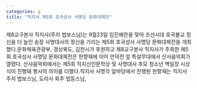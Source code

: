 ```yaml
---
categories: g
title: "직지사 제5회 호국성사 사명당 문화대제전"
---
```

제8교구본사 직지사(주지 법보스님)는 9월23일 임진왜란을 맞아 조선시대 호국불교 정신을 더 높인 승장 사명대사의 정신을 기리는 제5회 호국성사 사명당 문화대제전을 개최했다.문화체육관광부, 경상북도, 김천시가 후원하고 제8교구본사 직지사가 주최한 제5회 호국성사 사명당 문화대제전은 헌향재에 이어 만덕전 앞 특설무대에서 산사음악회가 열렸다. 산사음악회에서는 제5회 직지신인문학상 및 사명대사 추모 청소년 백일장 시상식이 진행돼 행사의 의미를 더했다.직지사 사명각 앞마당에서 진행된 헌향재는 직지사 주지 법보스님, 도리사 회주 법등스님,